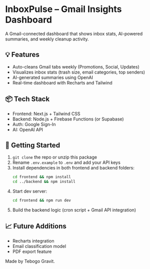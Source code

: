 # InboxPulse – Gmail Insights Dashboard

A Gmail-connected dashboard that shows inbox stats, AI-powered summaries, and weekly cleanup activity.

## 💡 Features
- Auto-cleans Gmail tabs weekly (Promotions, Social, Updates)
- Visualizes inbox stats (trash size, email categories, top senders)
- AI-generated summaries using OpenAI
- Real-time dashboard with Recharts and Tailwind

## 📦 Tech Stack
- Frontend: Next.js + Tailwind CSS
- Backend: Node.js + Firebase Functions (or Supabase)
- Auth: Google Sign-In
- AI: OpenAI API

## 🚀 Getting Started

1. `git clone` the repo or unzip this package
2. Rename `.env.example` to `.env` and add your API keys
3. Install dependencies in both frontend and backend folders:
    ```bash
    cd frontend && npm install
    cd ../backend && npm install
    ```
4. Start dev server:
    ```bash
    cd frontend && npm run dev
    ```
5. Build the backend logic (cron script + Gmail API integration)

## 📈 Future Additions
- Recharts integration
- Email classification model
- PDF export feature

Made by Tebogo Gravit.
